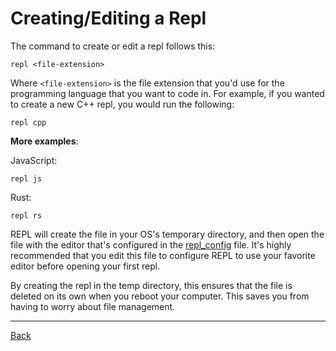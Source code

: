 # Creating/Editing a Repl

The command to create or edit a repl follows this:

```
repl <file-extension>
```

Where `<file-extension>` is the file extension that you'd use for the programming language that you want to code in. For example, if you wanted to create a new C++ repl, you would run the following:

```
repl cpp
```

**More examples**:

JavaScript:

```
repl js
```

Rust:

```
repl rs
```

REPL will create the file in your OS's temporary directory, and then open the file with the editor that's configured in the [repl_config](../repl_config) file. It's highly recommended that you edit this file to configure REPL to use your favorite editor before opening your first repl.

By creating the repl in the temp directory, this ensures that the file is deleted on its own when you reboot your computer. This saves you from having to worry about file management.

---

[Back](README.md)
